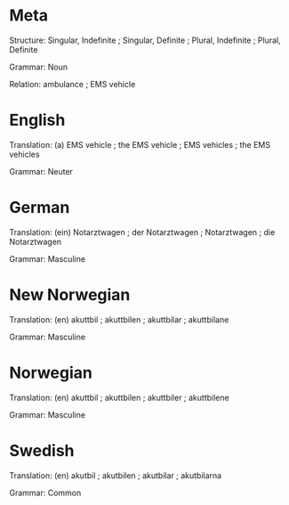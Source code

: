 Meta
====

Structure: Singular, Indefinite ; Singular, Definite ; Plural, Indefinite ; Plural, Definite

Grammar:   Noun

Relation: ambulance ; EMS vehicle



English
=======

Translation: (a) EMS vehicle ; the EMS vehicle ; EMS vehicles ; the EMS vehicles

Grammar:     Neuter



German
======

Translation: (ein) Notarztwagen ; der Notarztwagen ; Notarztwagen ; die Notarztwagen

Grammar:     Masculine



New Norwegian
=============

Translation: (en) akuttbil ; akuttbilen ; akuttbilar ; akuttbilane

Grammar:     Masculine



Norwegian
=========

Translation: (en) akuttbil ; akuttbilen ; akuttbiler ; akuttbilene

Grammar:     Masculine



Swedish
=======

Translation: (en) akutbil ; akutbilen ; akutbilar ; akutbilarna

Grammar:     Common
